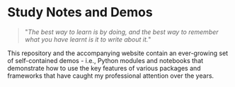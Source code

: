 # Study Notes and Demos

> "_The best way to learn is by doing, and the best way to remember what you have learnt is it to write about it._"

This repository and the accompanying website contain an ever-growing set of self-contained demos - i.e., Python modules and notebooks that demonstrate how to use the key features of various packages and frameworks that have caught my professional attention over the years.
